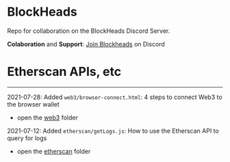 # BlockHeads
Repo for collaboration on the BlockHeads Discord Server.

**Colaboration** and **Support**: [Join Blockheads](https://discord.gg/YkD6emzrNW) on Discord


# Etherscan APIs, etc

---
2021-07-28: Added `web3/browser-connect.html`: 4 steps to connect Web3 to the browser wallet
- open the [web3](tree/main/web3) folder

2021-07-12: Added `etherscan/getLogs.js`: How to use the Etherscan API to query for logs
- open the [etherscan](tree/main/etherscan) folder
